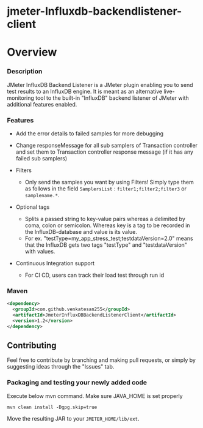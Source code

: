 # jmeter-Influxdb-backendlistener-client

# Overview
### Description
JMeter InfluxDB Backend Listener is a JMeter plugin enabling you to send test results to an InfluxDB engine. It is meant as an alternative live-monitoring tool to the built-in "InfluxDB" backend listener of JMeter with additional features enabled.

### Features

* Add the error details to failed samples for more debugging

* Change responseMessage for all sub samplers of Transaction controller and set them to Transaction controller response message (if it has any failed sub samplers)

* Filters
  * Only send the samples you want by using Filters! Simply type them as follows in the field ``SamplersList`` : ``filter1;filter2;filter3`` or ``samplename.*``.
  
* Optional tags
  * Splits a passed string to key-value pairs whereas a delimited by coma, colon or semicolon. Whereas key is a tag to be recorded in the InfluxDB-database and value is its value.
  * For ex. "testType=my_app_stress_test;testdataVersion=2.0" means that the InfluxDB gets two tags "testType" and "testdataVersion" with values.
  
* Continuous Integration support
  * For CI CD, users can track their load test through run id 

### Maven
```xml
<dependency>
  <groupId>com.github.venkatesan255</groupId>
  <artifactId>JmeterInfluxDBBackendListenerClient</artifactId>
  <version>1.2</version>
</dependency>
```


## Contributing
Feel free to contribute by branching and making pull requests, or simply by suggesting ideas through the "Issues" tab.

### Packaging and testing your newly added code
Execute below mvn command. Make sure JAVA_HOME is set properly
```
mvn clean install -Dgpg.skip=true
```
Move the resulting JAR to your `JMETER_HOME/lib/ext`.

 
